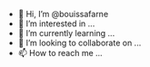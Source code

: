 - 👋 Hi, I’m @bouissafarne
- 👀 I’m interested in ...
- 🌱 I’m currently learning ...
- 💞️ I’m looking to collaborate on ...
- 📫 How to reach me ...

<!---
bouissafarne/bouissafarne is a ✨ special ✨ repository because its `README.md` (this file) appears on your GitHub profile.
You can click the Preview link to take a look at your changes.
--->
